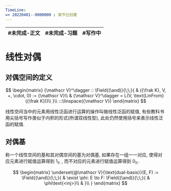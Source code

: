 ```yaml
---
TimeLine: 
=> 20220401--0000000 : 章节已创建
---
```

| #未完成-正文 | #未完成-习题 | #写作中 | 
| ------------ | ------------ | ------- |

# 线性对偶

## 对偶空间的定义

$$
\begin{matrix}
{\mathscr V}^\dagger :: 
\Field{(\and)}{\;\;}{
    & ({\frak K}, V, +, \cdot, 0) := {\mathscr V}\\
    & {\mathscr V}^\dagger = L(V, \text{LinFrom}({\frak K}))\\
}\\
:::\linspace({\mathscr V})
\end{matrix}
$$

线性空间当中的元素用线性泛函进行运算的操作叫做线性泛函的赋值, 有些教科书用尖括号写作类似于内积的形式(所谓双线性型), 此处仍然使用括号来表示线性泛函的赋值. 

## 对偶基

称一个线性空间的基和其对偶空间的基为对偶基, 如果存在一组一一对应, 使得对应元素进行赋值运算得到 $1_{\mathbb K}$ , 而不对应的元素进行赋值运算得到 $0_{\mathbb K}$. 

$$
\begin{matrix}
\underset{@\mathscr V}{\text{dual-basis}}(E, F) 
:= \Field{(\and)}{\;\;}{
    & \exist \phi: E \to F: 
    \Field{(\and)}{\;\;}{
        & \phi\text{<inj>}\\
        & 
    }\\
}
\end{matrix}
$$
